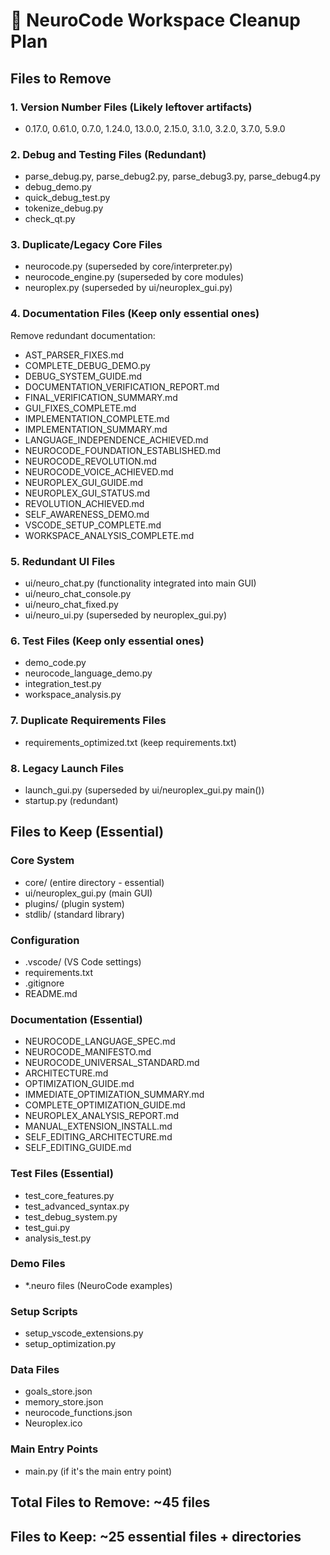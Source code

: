 # 🧹 NeuroCode Workspace Cleanup Plan

## Files to Remove

### 1. Version Number Files (Likely leftover artifacts)
- 0.17.0, 0.61.0, 0.7.0, 1.24.0, 13.0.0, 2.15.0, 3.1.0, 3.2.0, 3.7.0, 5.9.0

### 2. Debug and Testing Files (Redundant)
- parse_debug.py, parse_debug2.py, parse_debug3.py, parse_debug4.py
- debug_demo.py
- quick_debug_test.py
- tokenize_debug.py
- check_qt.py

### 3. Duplicate/Legacy Core Files
- neurocode.py (superseded by core/interpreter.py)
- neurocode_engine.py (superseded by core modules)
- neuroplex.py (superseded by ui/neuroplex_gui.py)

### 4. Documentation Files (Keep only essential ones)
Remove redundant documentation:
- AST_PARSER_FIXES.md
- COMPLETE_DEBUG_DEMO.py
- DEBUG_SYSTEM_GUIDE.md
- DOCUMENTATION_VERIFICATION_REPORT.md
- FINAL_VERIFICATION_SUMMARY.md
- GUI_FIXES_COMPLETE.md
- IMPLEMENTATION_COMPLETE.md
- IMPLEMENTATION_SUMMARY.md
- LANGUAGE_INDEPENDENCE_ACHIEVED.md
- NEUROCODE_FOUNDATION_ESTABLISHED.md
- NEUROCODE_REVOLUTION.md
- NEUROCODE_VOICE_ACHIEVED.md
- NEUROPLEX_GUI_GUIDE.md
- NEUROPLEX_GUI_STATUS.md
- REVOLUTION_ACHIEVED.md
- SELF_AWARENESS_DEMO.md
- VSCODE_SETUP_COMPLETE.md
- WORKSPACE_ANALYSIS_COMPLETE.md

### 5. Redundant UI Files
- ui/neuro_chat.py (functionality integrated into main GUI)
- ui/neuro_chat_console.py
- ui/neuro_chat_fixed.py
- ui/neuro_ui.py (superseded by neuroplex_gui.py)

### 6. Test Files (Keep only essential ones)
- demo_code.py
- neurocode_language_demo.py
- integration_test.py
- workspace_analysis.py

### 7. Duplicate Requirements Files
- requirements_optimized.txt (keep requirements.txt)

### 8. Legacy Launch Files
- launch_gui.py (superseded by ui/neuroplex_gui.py main())
- startup.py (redundant)

## Files to Keep (Essential)

### Core System
- core/ (entire directory - essential)
- ui/neuroplex_gui.py (main GUI)
- plugins/ (plugin system)
- stdlib/ (standard library)

### Configuration
- .vscode/ (VS Code settings)
- requirements.txt
- .gitignore
- README.md

### Documentation (Essential)
- NEUROCODE_LANGUAGE_SPEC.md
- NEUROCODE_MANIFESTO.md
- NEUROCODE_UNIVERSAL_STANDARD.md
- ARCHITECTURE.md
- OPTIMIZATION_GUIDE.md
- IMMEDIATE_OPTIMIZATION_SUMMARY.md
- COMPLETE_OPTIMIZATION_GUIDE.md
- NEUROPLEX_ANALYSIS_REPORT.md
- MANUAL_EXTENSION_INSTALL.md
- SELF_EDITING_ARCHITECTURE.md
- SELF_EDITING_GUIDE.md

### Test Files (Essential)
- test_core_features.py
- test_advanced_syntax.py
- test_debug_system.py
- test_gui.py
- analysis_test.py

### Demo Files
- *.neuro files (NeuroCode examples)

### Setup Scripts
- setup_vscode_extensions.py
- setup_optimization.py

### Data Files
- goals_store.json
- memory_store.json
- neurocode_functions.json
- Neuroplex.ico

### Main Entry Points
- main.py (if it's the main entry point)

## Total Files to Remove: ~45 files
## Files to Keep: ~25 essential files + directories
